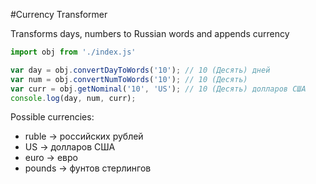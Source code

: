 #Currency Transformer

Transforms days, numbers to Russian words and appends currency

```js
import obj from './index.js'

var day = obj.convertDayToWords('10'); // 10 (Десять) дней
var num = obj.convertNumToWords('10'); // 10 (Десять)
var curr = obj.getNominal('10', 'US'); // 10 (Десять) долларов США
console.log(day, num, curr);
```
Possible currencies: 
- ruble -> российских рублей
- US -> долларов США
- euro -> евро
- pounds -> фунтов стерлингов
